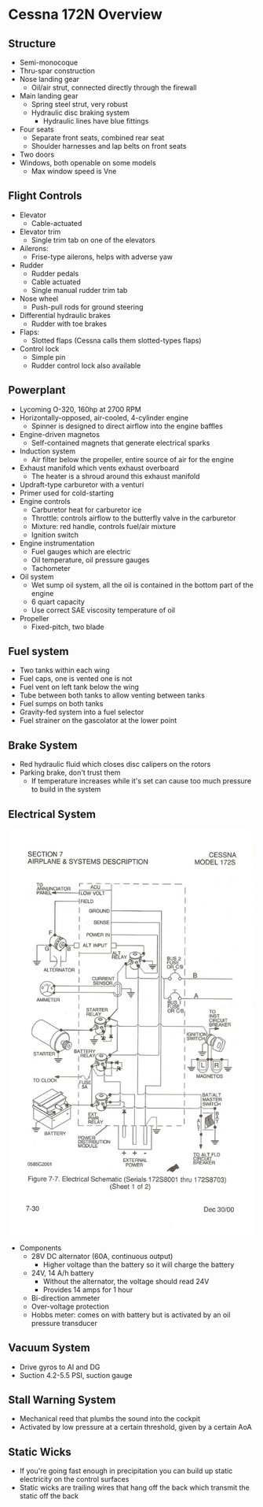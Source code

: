 # Cessna 172N Overview

## Structure

- Semi-monocoque
- Thru-spar construction
- Nose landing gear
  - Oil/air strut, connected directly through the firewall
- Main landing gear
  - Spring steel strut, very robust
  - Hydraulic disc braking system
    - Hydraulic lines have blue fittings
- Four seats
  - Separate front seats, combined rear seat
  - Shoulder harnesses and lap belts on front seats
- Two doors
- Windows, both openable on some models
  - Max window speed is Vne

## Flight Controls

- Elevator
  - Cable-actuated
- Elevator trim
  - Single trim tab on one of the elevators
- Ailerons:
  - Frise-type ailerons, helps with adverse yaw
- Rudder
  - Rudder pedals
  - Cable actuated
  - Single manual rudder trim tab
- Nose wheel
  - Push-pull rods for ground steering
- Differential hydraulic brakes
  - Rudder with toe brakes
- Flaps:
  - Slotted flaps (Cessna calls them slotted-types flaps)
- Control lock
  - Simple pin
  - Rudder control lock also available

## Powerplant

- Lycoming O-320, 160hp at 2700 RPM
- Horizontally-opposed, air-cooled, 4-cylinder engine
  - Spinner is designed to direct airflow into the engine baffles
- Engine-driven magnetos
  - Self-contained magnets that generate electrical sparks
- Induction system
  - Air filter below the propeller, entire source of air for the engine
- Exhaust manifold which vents exhaust overboard
  - The heater is a shroud around this exhaust manifold
- Updraft-type carburetor with a venturi
- Primer used for cold-starting
- Engine controls
  - Carburetor heat for carburetor ice
  - Throttle: controls airflow to the butterfly valve in the carburetor
  - Mixture: red handle, controls fuel/air mixture
  - Ignition switch
- Engine instrumentation
  - Fuel gauges which are electric
  - Oil temperature, oil pressure gauges
  - Tachometer
- Oil system
  - Wet sump oil system, all the oil is contained in the bottom part of the engine
  - 6 quart capacity
  - Use correct SAE viscosity temperature of oil
- Propeller
  - Fixed-pitch, two blade

## Fuel system

- Two tanks within each wing
- Fuel caps, one is vented one is not
- Fuel vent on left tank below the wing
- Tube between both tanks to allow venting between tanks
- Fuel sumps on both tanks
- Gravity-fed system into a fuel selector
- Fuel strainer on the gascolator at the lower point

## Brake System

- Red hydraulic fluid which closes disc calipers on the rotors
- Parking brake, don't trust them
  - If temperature increases while it's set can cause too much pressure to build in the system

## Electrical System

![172N Electrical Diagram](images/image-4.png)

- Components
  - 28V DC alternator (60A, continuous output)
    - Higher voltage than the battery so it will charge the battery
  - 24V, 14 A/h battery
    - Without the alternator, the voltage should read 24V
    - Provides 14 amps for 1 hour
  - Bi-direction ammeter
  - Over-voltage protection
  - Hobbs meter: comes on with battery but is activated by an oil pressure transducer

## Vacuum System

- Drive gyros to AI and DG
- Suction 4.2-5.5 PSI, suction gauge

## Stall Warning System

- Mechanical reed that plumbs the sound into the cockpit
- Activated by low pressure at a certain threshold, given by a certain AoA

## Static Wicks

- If you're going fast enough in precipitation you can build up static electricity on the control surfaces
- Static wicks are trailing wires that hang off the back which transmit the static off the back
